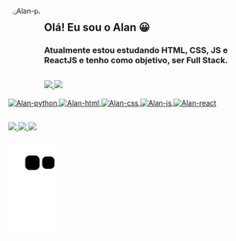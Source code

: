 <img align="left" alt="Alan-pic" height="150" style="border-radius:90px;" src="https://docs.google.com/uc?id=1OIw8jeecS6o67suj327U8HaKSBJeubKY">

## Olá! Eu sou o Alan 😀

### Atualmente estou estudando HTML, CSS, JS e ReactJS e tenho como objetivo, ser Full Stack.

##

<div>
  <a href="https://github.com/AlanGomes">
  <img height="150em" src="https://github-readme-stats.vercel.app/api?username=AlanGomes&show_icons=true&theme=dark&include_all_commits=true&count_private=true"/>
  <img height="150em" src="https://github-readme-stats.vercel.app/api/top-langs/?username=AlanGomes&layout=compact&langs_count=7&theme=dark"/>
</div>

<div style="display: inline_block" align="left"><br>
  <img align="center" alt="Alan-python" height="60" width="60" src="https://cdn.jsdelivr.net/gh/devicons/devicon/icons/python/python-original-wordmark.svg" />
  <img align="center" alt="Alan-html" height="60" width="60" src="https://cdn.jsdelivr.net/gh/devicons/devicon/icons/html5/html5-plain-wordmark.svg">
  <img align="center" alt="Alan-css" height="60" width="60" src="https://cdn.jsdelivr.net/gh/devicons/devicon/icons/css3/css3-plain-wordmark.svg">
  <img align="center" alt="Alan-js" height="60" width="60" src="https://cdn.jsdelivr.net/gh/devicons/devicon/icons/javascript/javascript-plain.svg">
  <img align="center" alt="Alan-react" height="60" width="60" src="https://cdn.jsdelivr.net/gh/devicons/devicon/icons/react/react-original-wordmark.svg">
</div>

##
  
<div>
  <a href="https://www.linkedin.com/in/alan--gomes/" target="_blank">
    <img src="https://img.shields.io/badge/-LinkedIn-%230077B5?style=for-the-badge&logo=linkedin&logoColor=white" target="_blank">
  </a>
  <a href="#" target="_blank">
    <img src="https://img.shields.io/badge/YouTube-FF0000?style=for-the-badge&logo=youtube&logoColor=white" target="_blank">
  </a>
  <a href="https://instagram.com/alangomes88" target="_blank">
    <img src="https://img.shields.io/badge/-Instagram-%23E4405F?style=for-the-badge&logo=instagram&logoColor=white" target="_blank">
  </a>
</div>

![Snake animation](https://github.com/AlanGomes/AlanGomes/blob/output/github-contribution-grid-snake.svg)

  
